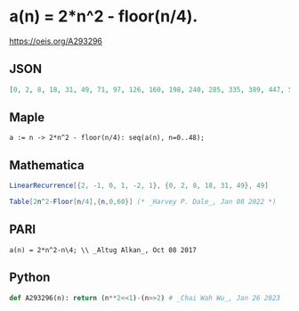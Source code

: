 # a\(n\) \= 2\*n^2 \- floor\(n/4\)\.
https://oeis.org/A293296
## JSON
```JSON
[0, 2, 8, 18, 31, 49, 71, 97, 126, 160, 198, 240, 285, 335, 389, 447, 508, 574, 644, 718, 795, 877, 963, 1053, 1146, 1244, 1346, 1452, 1561, 1675, 1793, 1915, 2040, 2170, 2304, 2442, 2583, 2729, 2879, 3033, 3190, 3352, 3518, 3688, 3861, 4039, 4221, 4407, 4596]
```
## Maple
```Maple
a := n -> 2*n^2 - floor(n/4): seq(a(n), n=0..48);
```
## Mathematica
```Mathematica
LinearRecurrence[{2, -1, 0, 1, -2, 1}, {0, 2, 8, 18, 31, 49}, 49]
```
```Mathematica
Table[2n^2-Floor[n/4],{n,0,60}] (* _Harvey P. Dale_, Jan 08 2022 *)
```
## PARI
```PARI
a(n) = 2*n^2-n\4; \\ _Altug Alkan_, Oct 08 2017
```
## Python
```Python
def A293296(n): return (n**2<<1)-(n>>2) # _Chai Wah Wu_, Jan 26 2023
```
